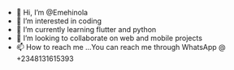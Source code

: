 - 👋 Hi, I’m @Emehinola
- 👀 I’m interested in coding
- 🌱 I’m currently learning flutter and python
- 💞️ I’m looking to collaborate on web and mobile projects
- 📫 How to reach me ...You can reach me through WhatsApp @ +2348131615393

<!---
Emehinola/Emehinola is a ✨ special ✨ repository because its `README.md` (this file) appears on your GitHub profile.
You can click the Preview link to take a look at your changes.
--->
